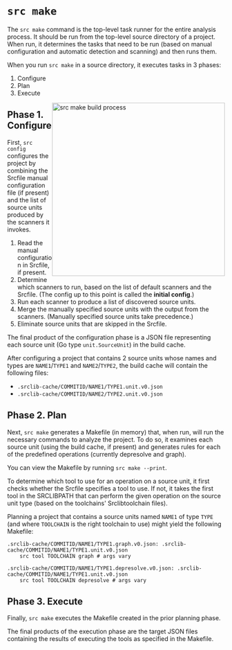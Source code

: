 # `src make`

The `src make` command is the top-level task runner for the entire analysis
process. It should be run from the top-level source directory of a project. When
run, it determines the tasks that need to be run (based on manual configuration
and automatic detection and scanning) and then runs them.

When you run `src make` in a source directory, it executes tasks in 3 phases:

1. Configure
1. Plan
1. Execute

<img style="float:right" alt="src make build process" src="https://rawgit.com/sourcegraph/srclib/master/src-make-build-process.svg" width="400">


## Phase 1. Configure

First, `src config` configures the project by combining the Srcfile manual
configuration file (if present) and the list of source units produced by the
scanners it invokes.

1. Read the manual configuration in Srcfile, if present.
1. Determine which scanners to run, based on the list of default scanners and
   the Srcfile. (The config up to this point is called the **initial config**.)
1. Run each scanner to produce a list of discovered source units.
1. Merge the manually specified source units with the output from the scanners.
   (Manually specified source units take precedence.)
1. Eliminate source units that are skipped in the Srcfile.

The final product of the configuration phase is a JSON file representing each
source unit (Go type `unit.SourceUnit`) in the build cache.

After configuring a project that contains 2 source units whose names and types
are `NAME1`/`TYPE1` and `NAME2`/`TYPE2`, the build cache will contain the
following files:

* `.srclib-cache/COMMITID/NAME1/TYPE1.unit.v0.json`
* `.srclib-cache/COMMITID/NAME2/TYPE2.unit.v0.json`

<!---
TODO(sqs): make these files be generated themselves by a Makefile.config, so we
can regenerate them when the source unit definitions change.
--->

## Phase 2. Plan

Next, `src make` generates a Makefile (in memory) that, when run, will run the
necessary commands to analyze the project. To do so, it examines each source
unit (using the build cache, if present) and generates rules for each of the
predefined operations (currently depresolve and graph).

You can view the Makefile by running `src make --print`.

To determine which tool to use for an operation on a source unit, it first
checks whether the Srcfile specifies a tool to use. If not, it takes the first
tool in the SRCLIBPATH that can perform the given operation on the source unit
type (based on the toolchains' Srclibtoolchain files).

Planning a project that contains a source units named `NAME1` of type `TYPE`
(and where `TOOLCHAIN` is the right toolchain to use) might yield the following
Makefile:

```
.srclib-cache/COMMITID/NAME1/TYPE1.graph.v0.json: .srclib-cache/COMMITID/NAME1/TYPE1.unit.v0.json
    src tool TOOLCHAIN graph # args vary

.srclib-cache/COMMITID/NAME1/TYPE1.depresolve.v0.json: .srclib-cache/COMMITID/NAME1/TYPE1.unit.v0.json
    src tool TOOLCHAIN depresolve # args vary
```

## Phase 3. Execute

Finally, `src make` executes the Makefile created in the prior planning phase.

The final products of the execution phase are the target JSON files containing
the results of executing the tools as specified in the Makefile.
